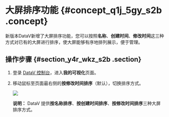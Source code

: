 # 大屏排序功能 {#concept_q1j_5gy_s2b .concept}

新版本DataV新增了大屏排序功能，您可以按照**名称**、**创建时间**、**修改时间**这三种方式对已有的大屏进行排序，使大屏能够有序地排列展示，便于管理。

## 操作步骤 {#section_y4r_wkz_s2b .section}

1.  登录 [DataV 控制台](https://datav.aliyun.com/)，进入**我的可视化**页面。
2.  移动鼠标至页面最右侧的**按修改时间排序**（默认），切换排序方式。

    ![](http://static-aliyun-doc.oss-cn-hangzhou.aliyuncs.com/assets/img/17346/15586057329202_zh-CN.png)

    **说明：** DataV 提供**按名称排序**、**按创建时间排序**、**按修改时间排序**三种大屏排序方式。


